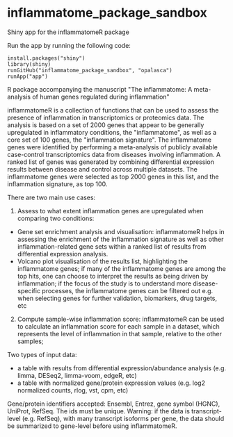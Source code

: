 # inflammatome_package_sandbox

Shiny app for the inflammatomeR package

Run the app by running the following code:

```
install.packages("shiny")
library(shiny)
runGitHub("inflammatome_package_sandbox", "opalasca")
runApp("app")
```


R package accompanying the manuscript "The inflammatome: A meta-analysis of human genes regulated during inflammation"

inflammatomeR is a collection of functions that can be used to assess the presence of inflammation in transcriptomics or proteomics data. 
The analysis is based on a set of 2000 genes that appear to be generally upregulated in inflammatory conditions, the "inflammatome", as well as a core set of 100 genes, the "inflammation signature". 
The inflammatome genes were identified by performing a meta-analysis of publicly available case-control transcriptomics data from diseases involving inflammation. A ranked list of genes was generated by combining 
differential expression results between disease and control across multiple datasets. The inflammatome genes were selected as top 2000 genes in this list, and the inflammation signature, as top 100. 

There are two main use cases:
1. Assess to what extent inflammation genes are upregulated when comparing two conditions:
- Gene set enrichment analysis and visualisation: inflammatomeR helps in assessing the enrichment of the inflammation signature as well as other inflammation-related gene sets within a ranked list of results from differential expression analysis. 
- Volcano plot visualisation of the results list, highlighting the inflammatome genes; if many of the inflammatome genes are among the top hits, one can choose to interpret the results as being driven 
by inflammation; if the focus of the study is to understand more disease-specific processes, the inflammatome genes can be filtered out e.g. when selecting genes for further validation, biomarkers, drug targets, etc  
2. Compute sample-wise inflammation score: inflammatomeR can be used to calculate an inflammation score for each sample in a dataset, which represents the level of inflammation in that sample, relative to the other samples;  

Two types of input data:
- a table with results from differential expression/abundance analysis (e.g. limma, DESeq2, limma-voom, edgeR, etc) 
- a table with normalized gene/protein expression values (e.g. log2 normalized counts, rlog, vst, cpm, etc)

Gene/protein identifiers accepted: Ensembl, Entrez, gene symbol (HGNC), UniProt, RefSeq. The ids must be unique. 
Warning: if the data is transcript-level (e.g. RefSeq), with many transcript isoforms per gene, the data should be summarized to gene-level before using inflammatomeR.

